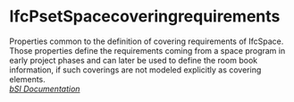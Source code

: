 IfcPsetSpacecoveringrequirements
================================
Properties common to the definition of covering requirements of IfcSpace.
Those properties define the requirements coming from a space program in early
project phases and can later be used to define the room book information, if
such coverings are not modeled explicitly as covering elements.  
[ _bSI
Documentation_](https://standards.buildingsmart.org/IFC/DEV/IFC4_2/FINAL/HTML/schema/ifcproductextension/pset/pset_spacecoveringrequirements.htm)


